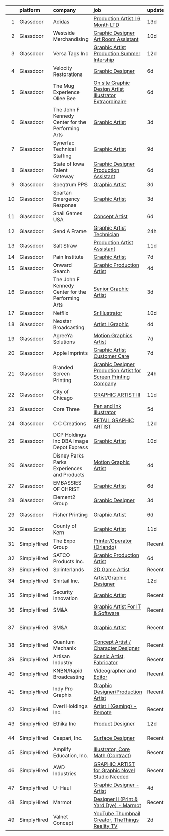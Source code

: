 

|    | platform    | company                                            | job                                                                                                                                                                                                                                                                                                                                                                                                                                                                                                                                                                                                                                                                                                                                                                                                                                                                                                                                                                                                                                                                                                                                                                                                                                                                                                                                                                         | update_time   | location                   |
|---:|:------------|:---------------------------------------------------|:----------------------------------------------------------------------------------------------------------------------------------------------------------------------------------------------------------------------------------------------------------------------------------------------------------------------------------------------------------------------------------------------------------------------------------------------------------------------------------------------------------------------------------------------------------------------------------------------------------------------------------------------------------------------------------------------------------------------------------------------------------------------------------------------------------------------------------------------------------------------------------------------------------------------------------------------------------------------------------------------------------------------------------------------------------------------------------------------------------------------------------------------------------------------------------------------------------------------------------------------------------------------------------------------------------------------------------------------------------------------------|:--------------|:---------------------------|
|  1 | Glassdoor   | Adidas                                             | [Production Artist I  6 Month LTD ](https://www.glassdoor.com/partner/jobListing.htm?pos=129&ao=1136043&s=58&guid=0000018118e6483d9bcd4c507d52a600&src=GD_JOB_AD&t=SR&vt=w&cs=1_93c9392e&cb=1653980154254&jobListingId=1007870304150&jrtk=3-0-1g4ceci313c4o001-1g4ceci3ej46f800-c1b9b62d4fc0e64c-)                                                                                                                                                                                                                                                                                                                                                                                                                                                                                                                                                                                                                                                                                                                                                                                                                                                                                                                                                                                                                                                                          | 13d           | Indianapolis, IN           |
|  2 | Glassdoor   | Westside Merchandising                             | [Graphic Designer Art Room Assistant](https://www.glassdoor.com/partner/jobListing.htm?pos=128&ao=1136043&s=58&guid=0000018118e6483d9bcd4c507d52a600&src=GD_JOB_AD&t=SR&vt=w&ea=1&cs=1_edc58c55&cb=1653980154254&jobListingId=1007880367712&jrtk=3-0-1g4ceci313c4o001-1g4ceci3ej46f800-ec52784dc52897d2-)                                                                                                                                                                                                                                                                                                                                                                                                                                                                                                                                                                                                                                                                                                                                                                                                                                                                                                                                                                                                                                                                   | 10d           | Remote                     |
|  3 | Glassdoor   | Versa Tags  Inc                                    | [Graphic Artist  Production  Summer Intership](https://www.glassdoor.com/partner/jobListing.htm?pos=122&ao=1136043&s=58&guid=0000018118e6483d9bcd4c507d52a600&src=GD_JOB_AD&t=SR&vt=w&cs=1_9be2d975&cb=1653980154252&jobListingId=1007874550631&jrtk=3-0-1g4ceci313c4o001-1g4ceci3ej46f800-7bf387a28d193728-)                                                                                                                                                                                                                                                                                                                                                                                                                                                                                                                                                                                                                                                                                                                                                                                                                                                                                                                                                                                                                                                               | 12d           | Cuba, MO                   |
|  4 | Glassdoor   | Velocity Restorations                              | [Graphic Designer](https://www.glassdoor.com/partner/jobListing.htm?pos=108&ao=1110586&s=58&guid=0000018118e6483d9bcd4c507d52a600&src=GD_JOB_AD&t=SR&vt=w&ea=1&cs=1_fc28d601&cb=1653980154248&jobListingId=1007887911698&cpc=F4EED0218A761C36&jrtk=3-0-1g4ceci313c4o001-1g4ceci3ej46f800-e0fc1e34557cf4ec--6NYlbfkN0AN77IQYG4qNB0SF0w9dx5AeT6p643ab1gAjaH6HGqssQBJA-4q5WvA0ZG4q-PtYsqQ5oFqe6g39A6o_3et2Zbam0LYqADelB5QvZubF_F5f8UoVpNEnwAjONPvZzbWbiwc86gvmgZR83hvAqvKPaWK8S-001_GxdYoqVb-xeTFYIMCe4Y589JWzH24nNCqXLHIGvkrqoyy9TP6dwqgUjMYbTPIEI689VLcX_WUIjO2QXyTguNYtpulTP6lciqs9SZZipqL6AbWEL1m5sV6eWQwZpJ404XvbtYjkPQjJGCUpKvbfCQYvKnfjHo_z-4UG3LM8SSmFaMPlnOcyTPLqxavoimiuQdJDQBtJepX7lIHvjd-0FMLHobyv000kfcRNMA3kMxJZ3ONjYONSJXyAwofjqIFBgyrcOIxz0KB6yBED98nY9NA9I1sPzcvo4csUiv8xdxBdZJArxFMuJFrkL9aTMUmeivP6_87bYOUKbXiwJkb3exqbEM98HAxBfBAXMNdoqfCy4bMpOi6_8sfaGItIqDyz-Hgs04BZlW1_lw00iit0YFud5l1OSt5q9DRHsxXTPnTrYQ-YrVyz59b9Jvn)                                                                                                                                                                                                                                                                                                                                                                                                                                 | 6d            | Cantonment, FL             |
|  5 | Glassdoor   | The Mug Experience  Ollee Bee                      | [On site Graphic Design  Artist  Illustrator Extraordinaire](https://www.glassdoor.com/partner/jobListing.htm?pos=103&ao=1110586&s=58&guid=0000018118e6483d9bcd4c507d52a600&src=GD_JOB_AD&t=SR&vt=w&ea=1&cs=1_26071c40&cb=1653980154248&jobListingId=1007888458431&cpc=AD396490361E83B7&jrtk=3-0-1g4ceci313c4o001-1g4ceci3ej46f800-a2562826f52e8de3--6NYlbfkN0BLX8LQGVFWq-oZ5sxUA-AXTdw7fKdQJ3i3DscpMDI5dp5MzF-knKh9h3_oSedbQh-GEt022PdlKWBPDOs-VIoAtfUz5iudiPPYUAcAldEHwFNQs-NUDlgSr_-IEBDj4uPmOmEGDE4l1Pm19ecQKwPYSfpZU8vrDW8aN8kdT0AyKfWER8QCVIgLOhZ53ySOF5LG8VCmnmGhU07PizGdS3Qx-yjwV2bwim4GJDxeSTqXP62x3A1sshm8F4pnqLquGpCt07SnHL2MNtJ3oh8SkxzR1eg5kQ50sHxPOgyssIt9wz9p8Hc--k1J17-wurOVxW5edi4KOBe20Dokq1rUQmQa0xwO0q8dV_zMDaLwBWdYSDatpsD6OTZwutA5DJBPe0ERxXgVVgTpfE9OxtbEMOaV1uqj67bg2EUSQhvzYq_oXCNOXqb78BXQ19lCK-XhAcKj1adLB5jdwI9D088c92PHnmhPvuQ8OEiMRzZR8IrSlc2FFtjPXeAKLhHCPINbMHYoxlsd9jfJQNa9LtkO-l-ZMtk5c3pKp0z7TA0lxRoIDw%3D%3D)                                                                                                                                                                                                                                                                                                                                                                                                                           | 6d            | Holdingford, MN            |
|  6 | Glassdoor   | The John F  Kennedy Center for the Performing Arts | [Graphic Artist](https://www.glassdoor.com/partner/jobListing.htm?pos=115&ao=1136043&s=58&guid=0000018118e6483d9bcd4c507d52a600&src=GD_JOB_AD&t=SR&vt=w&cs=1_22fa5a9e&cb=1653980154249&jobListingId=1007899001486&jrtk=3-0-1g4ceci313c4o001-1g4ceci3ej46f800-bc7a0236c4aff243-)                                                                                                                                                                                                                                                                                                                                                                                                                                                                                                                                                                                                                                                                                                                                                                                                                                                                                                                                                                                                                                                                                             | 3d            | Washington, DC             |
|  7 | Glassdoor   | Synerfac Technical Staffing                        | [Graphic Artist](https://www.glassdoor.com/partner/jobListing.htm?pos=113&ao=1110586&s=58&guid=0000018118e6483d9bcd4c507d52a600&src=GD_JOB_AD&t=SR&vt=w&ea=1&cs=1_0c061afc&cb=1653980154249&jobListingId=1007881738843&cpc=3BA4CE39D5B5DEF5&jrtk=3-0-1g4ceci313c4o001-1g4ceci3ej46f800-156e52d35d430739--6NYlbfkN0AWw-B98R_0UeEwU7zcJb5735BlGf2oO6lNW4CSRFTjX_XWfo89OvxaPGSCmkNb7JP_D1qHpgF_T2uM2YXMNsrcyt0I3zNIXc6aD1D2Nh8TwsqjiHqSD9kDpuowoh_YE-b4rRz8zNo5MqhFvUoxo6FWpMgA7SyupIHzEl98RHYNbl1tbHiACmlduE7-c301ItX3vCfpNl0SNPDVirl8s4fwZqr3fygI4bNuu84jFQsxPYeOm8fjuCZRrheMv4gKt3deYrbLrf_SrI1Tq6CyoQ2ejYh0gkCW97pSk5JOo3y32xjE2cdBP-cpgaAlRCbAhARpQ1aCT5gNjcMht48uQQ1IdMh_GIB6eZBj1WFbqPODGI-q6I1rAt6CQcL1ueajLiYn4h7UvZs-cV1CLsh76nvGqR8RpVyHUhLnurm2s0k6mSl0Rt2aC2KxheS3gntI2UoBfYRghnJmuFFetz4DOYZiwnG3G1phgbyOwIJDuKfzQTKf3yBe5-5ffW3kmq-MnBDZpPpoINK5fYypGmhRb2MmjLRjncgg9ovsUIiSTNca8aPnNmMR-B8CHkgzG1FBEpXtR7SzP21bKHu_pgpmEO8oix0a4qZ2tZ4Y9DmWXxCk5OsYTGDlCOiqqy1NZ7uHK0x7q4_LLxeceXoFIHO_YFRs20a-silqUALNPq4rBkbsJDWu0lVpF4ErDv-dQKy5jKGQcLyjWnP_WQDfPJsTJz-KkvcHUwHQiG9A_MUNarrT52oY-Ratp81ugqVBH6f1yuiLGp-DB7mAGGS_Xaxdp60w_-FpRBvkiYLxmV_X7fmXaymegS0K4o__TD2VCi1cWAk%3D)                                                                                                                                                                                     | 9d            | Rocky Mount, VA            |
|  8 | Glassdoor   | State of Iowa Talent Gateway                       | [Graphic Designer  Production Assistant ](https://www.glassdoor.com/partner/jobListing.htm?pos=116&ao=1136043&s=58&guid=0000018118e6483d9bcd4c507d52a600&src=GD_JOB_AD&t=SR&vt=w&cs=1_53b711a6&cb=1653980154251&jobListingId=1007889176819&jrtk=3-0-1g4ceci313c4o001-1g4ceci3ej46f800-e06c09c0b163cb61-)                                                                                                                                                                                                                                                                                                                                                                                                                                                                                                                                                                                                                                                                                                                                                                                                                                                                                                                                                                                                                                                                    | 6d            | Johnston, IA               |
|  9 | Glassdoor   | Speqtrum PPS                                       | [Graphic Artist](https://www.glassdoor.com/partner/jobListing.htm?pos=102&ao=1110586&s=58&guid=0000018118e6483d9bcd4c507d52a600&src=GD_JOB_AD&t=SR&vt=w&ea=1&cs=1_4b3eb8cc&cb=1653980154247&jobListingId=1007898013172&cpc=878687325D2A5CC7&jrtk=3-0-1g4ceci313c4o001-1g4ceci3ej46f800-c1e6cc2a065fa9c5--6NYlbfkN0DukAwDndutArnS8OT3znlJ-TW2KpK_7rZjO0LfXc6UVM8FZ84QkzchRBUGV64KUKCDkt9T9MCc9NkYMzxVLdCBVnjkqPf8VjbXMVKAjIM04N74nl0KPIxzdd2wim2ngNgMAyaW-Vq36jzRtO3fcNer35OnxwfsvQmRODgUu3SgeUnb4ZUnuZcu63OohOw_eLI2R5qE51k5FLGL6xyiuuGDJ4mnO-Rvew1PzVCbsgZP632J7lXIlVafxQ3tJeNd5iDCRwsh2BlYn8lLofMgkORZpRYXcWrLKjB2cgCQyIiSglgXKp_b3hfDNsvldziSUzdpPEdl1Y68CQiMe5f2xqiuYgjhnqCmPWpVwo9LnnqxlnYuxBZpa3-UeglghNvZNIT46EC3ZfibPNYS83q_JSTwkCzcQ2oy1JD-ivzazWf0SM4DmugnHMjkEa0kP5J5AbhH5RzKppiLq_ITHnnLdliGYIJHFYtR9gizmAEXp1OJANGIZ_1YMmIhKpxdZ-SqJIM%3D)                                                                                                                                                                                                                                                                                                                                                                                                                                                                                                                     | 3d            | Fort Worth, TX             |
| 10 | Glassdoor   | Spartan Emergency Response                         | [Graphic Artist](https://www.glassdoor.com/partner/jobListing.htm?pos=106&ao=1110586&s=58&guid=0000018118e6483d9bcd4c507d52a600&src=GD_JOB_AD&t=SR&vt=w&ea=1&cs=1_b0d47482&cb=1653980154248&jobListingId=1007898053253&cpc=5EFBB0462F9C6B7A&jrtk=3-0-1g4ceci313c4o001-1g4ceci3ej46f800-2cadf1b26ffe1219--6NYlbfkN0CKQyGEv9gQxS_lHXBZbD4op9eVTHqnViPAttTyaDeVfRcdWkp24sQ47DeecbwXi3CHPAgnELTqzwSNReimRHDR263XKh-kRcVbat2ofeh61knKjXNe1nIapP5mMNM8MDgll-KKVQ_VJGRz32FYo9nRH5dOA3IRWRKaRLUFKIiopYNdRQxOcoJvelh7UqYOH-qGK-6WKjpfnLJzJS4kRUJ1D73L9dvHakLZICUmSedc86-s939LNE9OTSTOXDjIuEQkFmtI0cnMYpz0koaRKxxNm2L9jJztRzPfW5OQ2SkjVL8dE7aRXXl_7NlcHm_edEQSOOVwoXFLkOlzDEWNusAq4269jV9IPjlztmKN7vKMZR-rqK_UgsTQfabIb5OJVDxxl98t1JBkb2f1l7Id_xQZlqQQ2uWy2es6BnUJK89Pc-CUi3Hip3d9aXK6xIcvMwqrV0uo0Gibj4rsKmnZ-2VtNQt9eSurCIvYeo1C1tXZ_r6PV1rROR8bj0M9Ol1iCx86FpM7a4iZIA%3D%3D)                                                                                                                                                                                                                                                                                                                                                                                                                                                                                                       | 3d            | Brandon, SD                |
| 11 | Glassdoor   | Snail Games USA                                    | [Concept Artist](https://www.glassdoor.com/partner/jobListing.htm?pos=111&ao=1110586&s=58&guid=0000018118e6483d9bcd4c507d52a600&src=GD_JOB_AD&t=SR&vt=w&ea=1&cs=1_f91cff2f&cb=1653980154249&jobListingId=1007891121621&cpc=2CAED5C921A5F994&jrtk=3-0-1g4ceci313c4o001-1g4ceci3ej46f800-13addb18a706d6ba--6NYlbfkN0Cw7niSvkhlOnyUOIKh8iEFaGQrF0ehIy67CPytvastGet8VY92S4eE7w0jNqPoQJJQ3WwSd5H0xvmx2Jr7wlTVYlquqvOGAzVQ3jyMXR9d57GlfyDTTHqoUetRe6iNd77ENzOAXvbtpUGPwrkal6PobE1bcH25PuRxH_x6wvyBf1KlwMpHzmQ2gbuvAp3Wr1jmMMhStas20hNm4YjYmDNgS9y3A55FL5hQ5jw-c1HbO-xnywCjjBwVMyLxyRaPeMGCd47gq0g7gRIj_87JtYfuXGCbyyCzRa7rQx5MZcARAI9uyYl1yJe20--OLpjX0NSIHd9NzcIPro1qSrddhSfxvl6yTU_wFclKbhifh6gX8hOn5Om9LgB9WSDUf3kVrLhmWh9hCqfa2NH_acVpnzw9AdcH6znbiz6Va9ITD1EiTQbt8d_ebrScGd5dgmtszQaU4cUnZbJR8IHRLt0uoF2t)                                                                                                                                                                                                                                                                                                                                                                                                                                                                                                                                                                   | 6d            | Culver City, CA            |
| 12 | Glassdoor   | Send A Frame                                       | [Graphic Artist Technician](https://www.glassdoor.com/partner/jobListing.htm?pos=114&ao=1136043&s=58&guid=0000018118e6483d9bcd4c507d52a600&src=GD_JOB_AD&t=SR&vt=w&cs=1_5caead86&cb=1653980154249&jobListingId=1007904400922&jrtk=3-0-1g4ceci313c4o001-1g4ceci3ej46f800-4ccd3ab04ef6ac7f-)                                                                                                                                                                                                                                                                                                                                                                                                                                                                                                                                                                                                                                                                                                                                                                                                                                                                                                                                                                                                                                                                                  | 24h           | Carlstadt, NJ              |
| 13 | Glassdoor   | Salt   Straw                                       | [Production Artist Assistant](https://www.glassdoor.com/partner/jobListing.htm?pos=121&ao=1136043&s=58&guid=0000018118e6483d9bcd4c507d52a600&src=GD_JOB_AD&t=SR&vt=w&ea=1&cs=1_a8d5e620&cb=1653980154252&jobListingId=1007876497873&jrtk=3-0-1g4ceci313c4o001-1g4ceci3ej46f800-f15cce668634a664-)                                                                                                                                                                                                                                                                                                                                                                                                                                                                                                                                                                                                                                                                                                                                                                                                                                                                                                                                                                                                                                                                           | 11d           | Portland, OR               |
| 14 | Glassdoor   | Pain Institute                                     | [Graphic Artist](https://www.glassdoor.com/partner/jobListing.htm?pos=119&ao=1136043&s=58&guid=0000018118e6483d9bcd4c507d52a600&src=GD_JOB_AD&t=SR&vt=w&ea=1&cs=1_0e10b72e&cb=1653980154249&jobListingId=1007887067341&jrtk=3-0-1g4ceci313c4o001-1g4ceci3ej46f800-daaf437743cc355d-)                                                                                                                                                                                                                                                                                                                                                                                                                                                                                                                                                                                                                                                                                                                                                                                                                                                                                                                                                                                                                                                                                        | 7d            | Cherry Hill, NJ            |
| 15 | Glassdoor   | Onward Search                                      | [Graphic Production Artist](https://www.glassdoor.com/partner/jobListing.htm?pos=112&ao=1110586&s=58&guid=0000018118e6483d9bcd4c507d52a600&src=GD_JOB_AD&t=SR&vt=w&cs=1_0ce7c56c&cb=1653980154249&jobListingId=1007895998719&cpc=334ABAF5D42DC775&jrtk=3-0-1g4ceci313c4o001-1g4ceci3ej46f800-ffc7bf4fcbf112cf--6NYlbfkN0B7YoEZZ2QAGDyEGGmBPAUWSHc1Mt3sMCn9FehKcWA3wwfxcx19LEZnY8Y4HGhdxxowsV7e2b2DuwKFxdH5CKQtrQXDE0lfEKqqXdEw72JJGIDkMQjfIbzY584jDwmgX45_vygHRD6MANESbNmO_aFiigTflmBDIj8HmPGQiW-UVoPlwJTdA_6qfIo9cx2FutOS40ccrPkNFOJS4gnDrDQmIVplz5euheleKbRwG-tlBMrViJuJ3mP_qgdThS_ZGBVqQvh0cQE39qce50OVo3e81nYqJQPMRAC6SCkRqMBDoJJkeBECbE4N7MJxnD9AKmeGqMq1OtaU-YlB13esmsiyPyHeDI6XN_6Bk_Pqj98mknsgpAJikQsvLGrXgC2aADBu0hKD1DzXDlOT7nvaE2oCL0rKv0QsSlW0ze7DUtLI5Z4fsuNOcEWzpqhM4UZY3zO94a4-Yr1Z7L82D-_HDs3Lm_c4jK06vV3pSw_5HsdISugMkMrR4KsufvtY1xZHYrLgLKzpchfbTvflg8e9_DvFGEHPmBvV0062ig7HmzcysENb3KcymXPwpRWCLRIkc6rNZWKaCUEgPxfzYqz4y04-JU2-BSaIrIQ1iGFkPRXsdKgClqis1MhZ7gzJ5CwtU5O41KqUmeQeDiYCIZYukk_5JQK38CJ9P06YqGGcCDzx2TpoqT0P9EaxZ6AFpdPA9s0z1EfgAmFOAJo62Hf3wuyC7XdpsYkbV7Uq-PBTAXtzFG5Qnq2LFitdn2UZv5ap39EDbexPWP3Si8RVLxQ76iSj5VRwlN2VHEarxVdjTP83NNjoK0Fhptd36jlDSFLU3DW0mRYLGt8r8ro_lbQWxZOApZB762YqT2JOHa80UEqATmht1reLYWwsMfkXq0kV8_IfUEzt8MWJGmxBb39Nq4wd6UVrRSHkj0krZYZOvg8J3d30fjFgwvpWPJhoFsEaX5A7vvvKssnIXdwD_jN_e2ASzRhNHeQXmMw4jY00Y7TkeQ%3D%3D) | 4d            | Sunnyvale, CA              |
| 16 | Glassdoor   | The John F  Kennedy Center for the Performing Arts | [Senior Graphic Artist](https://www.glassdoor.com/partner/jobListing.htm?pos=120&ao=1136043&s=58&guid=0000018118e6483d9bcd4c507d52a600&src=GD_JOB_AD&t=SR&vt=w&cs=1_80c53f30&cb=1653980154249&jobListingId=1007899001499&jrtk=3-0-1g4ceci313c4o001-1g4ceci3ej46f800-af3fe12531f54df4-)                                                                                                                                                                                                                                                                                                                                                                                                                                                                                                                                                                                                                                                                                                                                                                                                                                                                                                                                                                                                                                                                                      | 3d            | Washington, DC             |
| 17 | Glassdoor   | Netflix                                            | [Sr  Illustrator](https://www.glassdoor.com/partner/jobListing.htm?pos=126&ao=1136043&s=58&guid=0000018118e6483d9bcd4c507d52a600&src=GD_JOB_AD&t=SR&vt=w&cs=1_505311fc&cb=1653980154253&jobListingId=1007880312763&jrtk=3-0-1g4ceci313c4o001-1g4ceci3ej46f800-aba62c5e690865f5-)                                                                                                                                                                                                                                                                                                                                                                                                                                                                                                                                                                                                                                                                                                                                                                                                                                                                                                                                                                                                                                                                                            | 10d           | Remote                     |
| 18 | Glassdoor   | Nexstar Broadcasting                               | [Artist I  Graphic](https://www.glassdoor.com/partner/jobListing.htm?pos=124&ao=1136043&s=58&guid=0000018118e6483d9bcd4c507d52a600&src=GD_JOB_AD&t=SR&vt=w&cs=1_b202b007&cb=1653980154252&jobListingId=1007895014476&jrtk=3-0-1g4ceci313c4o001-1g4ceci3ej46f800-e13cc463e742a4b2-)                                                                                                                                                                                                                                                                                                                                                                                                                                                                                                                                                                                                                                                                                                                                                                                                                                                                                                                                                                                                                                                                                          | 4d            | New Haven, CT              |
| 19 | Glassdoor   | AgreeYa Solutions                                  | [Motion Graphics Artist](https://www.glassdoor.com/partner/jobListing.htm?pos=107&ao=1110586&s=58&guid=0000018118e6483d9bcd4c507d52a600&src=GD_JOB_AD&t=SR&vt=w&ea=1&cs=1_11663c28&cb=1653980154248&jobListingId=1007886331434&cpc=8795CF9063CD573D&jrtk=3-0-1g4ceci313c4o001-1g4ceci3ej46f800-0e545c6c0c5a6f7f--6NYlbfkN0Dwb_YIohz4zuU9-hizYTxpAJ9-qZQvsILXUPhgrrTAx6se04rXTQ6aIi-GjthXT2A6hYB0cYB_6bNwjLQbFqCCZLQoEU9rJMK64MBq6L9vZSSjQN1_qF6khJWWiONDYhe70uJMxWf-FI9qSdiBrHIpeaNTwXwyCQp-ZtgK3rlglu-g6NvGY45bl2_GZ39DNNvmzwmp8HRr6nxaO-8jFGV2m-AUK6KX1Gd9subFyTIc40HSx9uV3rlE2Cvvd7o8p9Xjcemvm7ALnruDNELpHIqB7e5kfJiZyJ7EH_xenRVf6KPf1icZgssr7UV5my1Kyo6BWtlWfzr4_AZsLmnbGzkNi4GB_s2YzLCSXm6h5hp0qXpx93021-uLa8SL7SoJTzqxT4qAGg5kwDJoMnHOV-mKYUGgLKJUnPB5-JVEoJMKKpErAuTaVLAlILtHMcfIdBH9OcddKIHg2_gqOP5v_uVMSNdGkYLxl3dcND5ovjBL5IhSsi84qHv3qRD8bp5C2V4%3D)                                                                                                                                                                                                                                                                                                                                                                                                                                                                                                             | 7d            | Los Angeles, CA            |
| 20 | Glassdoor   | Apple Imprints                                     | [Graphic Artist Customer Care](https://www.glassdoor.com/partner/jobListing.htm?pos=118&ao=1136043&s=58&guid=0000018118e6483d9bcd4c507d52a600&src=GD_JOB_AD&t=SR&vt=w&cs=1_23c99d0e&cb=1653980154249&jobListingId=1007886535982&jrtk=3-0-1g4ceci313c4o001-1g4ceci3ej46f800-24815730b9aa8f28-)                                                                                                                                                                                                                                                                                                                                                                                                                                                                                                                                                                                                                                                                                                                                                                                                                                                                                                                                                                                                                                                                               | 7d            | Buffalo, NY                |
| 21 | Glassdoor   | Branded Screen Printing                            | [Graphic Designer   Production Artist for Screen Printing Company](https://www.glassdoor.com/partner/jobListing.htm?pos=101&ao=1110586&s=58&guid=0000018118e6483d9bcd4c507d52a600&src=GD_JOB_AD&t=SR&vt=w&ea=1&cs=1_68ec5aeb&cb=1653980154247&jobListingId=1007903930357&cpc=179A63ACDFA89555&jrtk=3-0-1g4ceci313c4o001-1g4ceci3ej46f800-395820d9da18638b--6NYlbfkN0D0ZqxdZg2TwcIemQ4yr89eGinLCR7bn2QHXosobzuZIDPQNz2x7R5jShXqMFIJgMrJJcuuKrdYUEHXWpbPVzgR3p98FtfyjBn_Ux9d4i4Rsx-G55SWpb5v8dxYaVxSmQqPbjEcruQRqAwCELmvepPZPeEjiYvrh9_RXVlTfD7d1u7EJ9BcZHk09pQ8d-RYV9vh9liTWT-V8dNqGumy_ohRYGKaL6S6wX2st3u5PB5x6sY0tRoKEeD1rfx8TWNna8QpP4R5-HoEasozXf74Efle5osFYvHW3MJlcJQHtam65Zsqai5Ca21gqOul3HvJM8d6ccD0DshMrpMwWxqszxEhbGqbeOX8MNjp5Na7Gi-iOyeqzMV7KlB8tEmFf0Sx1YdlKRos4Ivwffj0zZJCEO3NhI6ZNQCPmyvUTkpWl-1rdQmC4VvdK0mwQ44_Fnf9ETz__NNXxtBcQshRPxT2bq1a3cBdMA0SuzYA0fAmuf2NGPO-maCsih7crFiHDP21PmScfWfE0iencQ%3D%3D)                                                                                                                                                                                                                                                                                                                                                                                                                                                     | 24h           | Reno, NV                   |
| 22 | Glassdoor   | City of Chicago                                    | [GRAPHIC ARTIST III](https://www.glassdoor.com/partner/jobListing.htm?pos=130&ao=1136043&s=58&guid=0000018118e6483d9bcd4c507d52a600&src=GD_JOB_AD&t=SR&vt=w&cs=1_e0754ef7&cb=1653980154255&jobListingId=1007876891240&jrtk=3-0-1g4ceci313c4o001-1g4ceci3ej46f800-c9ec333f38d492c2-)                                                                                                                                                                                                                                                                                                                                                                                                                                                                                                                                                                                                                                                                                                                                                                                                                                                                                                                                                                                                                                                                                         | 11d           | Chicago, IL                |
| 23 | Glassdoor   | Core Three                                         | [Pen and Ink Illustrator](https://www.glassdoor.com/partner/jobListing.htm?pos=109&ao=1110586&s=58&guid=0000018118e6483d9bcd4c507d52a600&src=GD_JOB_AD&t=SR&vt=w&ea=1&cs=1_badd720b&cb=1653980154248&jobListingId=1007892315898&cpc=334ABAF5D42DC775&jrtk=3-0-1g4ceci313c4o001-1g4ceci3ej46f800-181171c0ba68f4c2--6NYlbfkN0Cdzz1UxX7J897GmABlauGN2i1hJeXQmm14tMWHAr69N1bVkNIOU-1FY1BsYCaAvyhtdTMfi4RCls0mLd1liTQ7JlRgEDXIAHdwK-Mm0k4Ave26ZJ2q_bHPm5rHMY1NqBMFZaUEJ-EtQtEsJpca5BQbKocH30N-f7hSgbxa-PVMaPM6b3vL5agQfrA2VT0iiHRJGtIo5Fl7ZtTma0xfXS6h3jBxEZzqRHp1edSOKAiy5iaayzbBTxp7jXjSdESasjiCc9kjSN7CSvs_Gh0G1UcBdHQksdlT7fBmaXzpLbXnnaVFnuyHcSX8r6dMu12orA2jPwKqBoOo769LG-Y1dINilrhH9yP7hSlWeaLa3zAa62ov_sgK2Uw_JJJyezzO5_xlGYC1CIKgZXnnces20Xu3KCsuwVt6SSgHnzSxTV_n0w6zu3EtZ0lJs4bt9GxWJZEx90MSe_5N8e5jxL64oAQwu9mljUhFfyeVxRElaQveVcpByBco5ZJm)                                                                                                                                                                                                                                                                                                                                                                                                                                                                                                                          | 5d            | Macungie, PA               |
| 24 | Glassdoor   | C C Creations                                      | [RETAIL GRAPHIC ARTIST](https://www.glassdoor.com/partner/jobListing.htm?pos=117&ao=1136043&s=58&guid=0000018118e6483d9bcd4c507d52a600&src=GD_JOB_AD&t=SR&vt=w&cs=1_c304fdf6&cb=1653980154249&jobListingId=1007873484836&jrtk=3-0-1g4ceci313c4o001-1g4ceci3ej46f800-b9f2761a07e869a7-)                                                                                                                                                                                                                                                                                                                                                                                                                                                                                                                                                                                                                                                                                                                                                                                                                                                                                                                                                                                                                                                                                      | 12d           | College Station, TX        |
| 25 | Glassdoor   | DCP Holdings  Inc DBA Image Depot Express          | [Graphic Artist](https://www.glassdoor.com/partner/jobListing.htm?pos=105&ao=1110586&s=58&guid=0000018118e6483d9bcd4c507d52a600&src=GD_JOB_AD&t=SR&vt=w&ea=1&cs=1_efb9a540&cb=1653980154248&jobListingId=1007880211552&cpc=663B5FE45D73772E&jrtk=3-0-1g4ceci313c4o001-1g4ceci3ej46f800-f4084da01f4964ff--6NYlbfkN0DtWQmn60bznArSC68GuwJ32_tMKv8v9wsaB8KSshhI6Z5QpXgJ_NBREmNJYUxTphIzsSYwGsSAVJwLdYns9GWHhmZeDqUFjHtnHf-ctWZ5Bz3RJl1LVpo-9tVduzXSg56Rxq7swnlfyDCJo2_yoZtulNuE_lH7oT3SI3qtuA43nR4g8F2zXXK4AFlFFeAmZuhBoVIvoptW6jgGcyK8R23tDRk9cgLD945-JAOvQ3Woj3OCzEd0ZO3ePlzBke3eH8Upfll4I_rlM96EwgAdeAEHZ0uIFeyhgHe5dgv0nOD0v-_1g-9b11ZDgAj1aozhNyeJCMOPeAMQl7_cZC2wrASJS5ujU9iZnXW4imI8QioSLuCSo-xFB7UrOZj2KhKR41W8SeMynCFWHep60MadUfFxKTu8Dn_hVRsLQD9_r5ujOui_qAw7R5ZB5y4XgYdrHFc0NkLioJQmz5UQzINlP6CxNSQxhPpxJlYlqgoDAb4JxPNTVuawLKGjlOa_Oa7YYfo%3D)                                                                                                                                                                                                                                                                                                                                                                                                                                                                                                                     | 10d           | Lakeland, FL               |
| 26 | Glassdoor   | Disney Parks Parks  Experiences and Products       | [Motion Graphic Artist ](https://www.glassdoor.com/partner/jobListing.htm?pos=110&ao=1110586&s=58&guid=0000018118e6483d9bcd4c507d52a600&src=GD_JOB_AD&t=SR&vt=w&cs=1_5f8285f2&cb=1653980154248&jobListingId=1007895988120&cpc=FA84DF7EA1EC2398&jrtk=3-0-1g4ceci313c4o001-1g4ceci3ej46f800-a72be0315dc81def--6NYlbfkN0DAFTyt7pbDCC2JPO79CSdi1dIb81yjczP5qsKcZIxgiRd1qisRd4re16D_VG3-wzVt0-0D5x6rmkEcIIcD8DTpOyKs78iZ4F5GzCsgS1ipAwxLG5Iirve7dE9osOP83dCpD47DS2RnZdiPQ2M8jhXTUZWRNgWAaB-OKjfeRGoCZlF9Y7h45cu_fpliY5cbxu2dgt-yd6zL5mxxrbNI9fp3i9sJCJ8IMeJDmhrdDqiUH5mpzwdEDlCNPZLP34UrHXjEbezqLReK4CTwlTJxwd51yBYtvJiu1D-8ZMT9vhJ9-1b7W0Wp7UZCtOcwohTN05gAn1hS2-2B8cV9T3WH_LGTEoX8YrTgfNxiBJYVJsgYQlt-1XaS9km83KY8qtr61kXwRQ-KvPRQ1C97advPp3TDSNVfhNDot1RPZX8jGZ5BkON-YpquTnnw)                                                                                                                                                                                                                                                                                                                                                                                                                                                                                                                                                                                                | 4d            | Salt Lake City, UT         |
| 27 | Glassdoor   | EMBASSIES OF CHRIST                                | [Graphic Artist](https://www.glassdoor.com/partner/jobListing.htm?pos=104&ao=1110586&s=58&guid=0000018118e6483d9bcd4c507d52a600&src=GD_JOB_AD&t=SR&vt=w&ea=1&cs=1_2b463dae&cb=1653980154248&jobListingId=1007890088752&cpc=608BEFD8E68346F1&jrtk=3-0-1g4ceci313c4o001-1g4ceci3ej46f800-07952bd317656e6e--6NYlbfkN0Cd5ZvLdai7cR0fypH5_WiGezUQesq24dbKuF0ly35ya84jt7e3GFL0eK9a1y66LRD8geth7gqjgkMLj6sGfPFBttlPUKy1KeyXfLIEcTFfoPXJA39D2ze9Z8-iLs3vyvymXwhYnEDMZHAIiWGvRuH7f7JqxhT7KbCIp6tkf0ys3vPHpLJwgpcG_TK84nDOm6KvykIsdXAUZELzgkjo71INy8UdcxqXNhOy4ohOp8WKD3MnqhEXuO0Kgq8Klkw8NwpquVmaOlLh1kLB9wSOAP_X1mNlvpm4HgaPybp11xF2htG4hUJxQMulVroTe1UWfENrdISQZM2No_21GACJf6WfEsvcqsqR_20xfOsngsQbK0DBHOWI207Ofm74a7PGFdYi-RysuE0rM9tP5xYO-ly84husYsPmmGmxOYBsy9m1vQgeEWbi9JEecaT4HJgeF4a1oGKSsrMCa4TPzS2vUYE5wniqDk3cO9EPoq5KoHDbEstlLsLoUSLClos0eu00LfE%3D)                                                                                                                                                                                                                                                                                                                                                                                                                                                                                                                     | 6d            | Gary, IN                   |
| 28 | Glassdoor   | Element2 Group                                     | [Graphic Designer](https://www.glassdoor.com/partner/jobListing.htm?pos=127&ao=1136043&s=58&guid=0000018118e6483d9bcd4c507d52a600&src=GD_JOB_AD&t=SR&vt=w&ea=1&cs=1_00980ca1&cb=1653980154254&jobListingId=1007898530372&jrtk=3-0-1g4ceci313c4o001-1g4ceci3ej46f800-b3d2b4c74a4569c5-)                                                                                                                                                                                                                                                                                                                                                                                                                                                                                                                                                                                                                                                                                                                                                                                                                                                                                                                                                                                                                                                                                      | 3d            | Lakeville, MA              |
| 29 | Glassdoor   | Fisher Printing                                    | [Graphic Artist](https://www.glassdoor.com/partner/jobListing.htm?pos=125&ao=1136043&s=58&guid=0000018118e6483d9bcd4c507d52a600&src=GD_JOB_AD&t=SR&vt=w&ea=1&cs=1_b5bf79b2&cb=1653980154253&jobListingId=1007890299657&jrtk=3-0-1g4ceci313c4o001-1g4ceci3ej46f800-e416a2911bbe674e-)                                                                                                                                                                                                                                                                                                                                                                                                                                                                                                                                                                                                                                                                                                                                                                                                                                                                                                                                                                                                                                                                                        | 6d            | Bedford Park, IL           |
| 30 | Glassdoor   | County of Kern                                     | [Graphic Artist](https://www.glassdoor.com/partner/jobListing.htm?pos=123&ao=1136043&s=58&guid=0000018118e6483d9bcd4c507d52a600&src=GD_JOB_AD&t=SR&vt=w&cs=1_400dc6c9&cb=1653980154252&jobListingId=1007877189141&jrtk=3-0-1g4ceci313c4o001-1g4ceci3ej46f800-b03db275787c5ca5-)                                                                                                                                                                                                                                                                                                                                                                                                                                                                                                                                                                                                                                                                                                                                                                                                                                                                                                                                                                                                                                                                                             | 11d           | California                 |
| 31 | SimplyHired | The Expo Group                                     | [Printer/Operator (Orlando)](https://www.simplyhired.com/job/5K2Q3pPk4BbYFSXiO-T9Mhby55yqZgDfl9A0FNoAEeeNhHO2fGxNmg?q=graphic+artist)                                                                                                                                                                                                                                                                                                                                                                                                                                                                                                                                                                                                                                                                                                                                                                                                                                                                                                                                                                                                                                                                                                                                                                                                                                       | Recently      | Orlando, FL                |
| 32 | SimplyHired | SATCO Products Inc.                                | [Graphic Production Artist](https://www.simplyhired.com/job/AeC2ToCRloAhIhaLe2GUgYkoffShHch6uXPZwikjFhsIyyPV0CQGtA?q=graphic+artist)                                                                                                                                                                                                                                                                                                                                                                                                                                                                                                                                                                                                                                                                                                                                                                                                                                                                                                                                                                                                                                                                                                                                                                                                                                        | 6d            | Brentwood, NY              |
| 33 | SimplyHired | Splinterlands                                      | [2D Game Artist](https://www.simplyhired.com/job/nOwYnbWcs_DxpG4Ii7uT2TXMEErst7pxbIckvAYLVmmpDun4JVFPlQ?q=graphic+artist)                                                                                                                                                                                                                                                                                                                                                                                                                                                                                                                                                                                                                                                                                                                                                                                                                                                                                                                                                                                                                                                                                                                                                                                                                                                   | Recently      | Remote                     |
| 34 | SimplyHired | Shirtail Inc.                                      | [Artist/Graphic Designer](https://www.simplyhired.com/job/q0JmZmmys_vc3kVZJ1wb1iaB5iJ4bRFjwy2G-zKtNdGWhQWStUXKhQ?q=graphic+artist)                                                                                                                                                                                                                                                                                                                                                                                                                                                                                                                                                                                                                                                                                                                                                                                                                                                                                                                                                                                                                                                                                                                                                                                                                                          | 12d           | Mesa, AZ                   |
| 35 | SimplyHired | Security Innovation                                | [Graphic Artist](https://www.simplyhired.com/job/r5yo68hvP7wdWD4YhpG4Nw9pHqHAktw8opqBvUTiCWSEA7DipR_3QQ?q=graphic+artist)                                                                                                                                                                                                                                                                                                                                                                                                                                                                                                                                                                                                                                                                                                                                                                                                                                                                                                                                                                                                                                                                                                                                                                                                                                                   | Recently      | Remote                     |
| 36 | SimplyHired | SM&A                                               | [Graphic Artist For IT & Software](https://www.simplyhired.com/job/kdZ8sEj7C5yol4XefN789XrmmBNO-QtDEYL8ltz8h1KdkIp3ErPT1w?q=graphic+artist)                                                                                                                                                                                                                                                                                                                                                                                                                                                                                                                                                                                                                                                                                                                                                                                                                                                                                                                                                                                                                                                                                                                                                                                                                                 | Recently      | Remote                     |
| 37 | SimplyHired | SM&A                                               | [Graphic Artist](https://www.simplyhired.com/job/cxqe5y3TWM0D5rgiBrvgSIk2zrL5FqcqKsG3aC2EwdQCjCs7W8sbPg?q=graphic+artist)                                                                                                                                                                                                                                                                                                                                                                                                                                                                                                                                                                                                                                                                                                                                                                                                                                                                                                                                                                                                                                                                                                                                                                                                                                                   | Recently      | United States +4 locations |
| 38 | SimplyHired | Quantum Mechanix                                   | [Concept Artist / Character Designer](https://www.simplyhired.com/job/wUfYXASoqIF6HdhaV4uonb9Uwn6PRHGUOUD-z-HMcrmOM_7ywwMv4A?q=graphic+artist)                                                                                                                                                                                                                                                                                                                                                                                                                                                                                                                                                                                                                                                                                                                                                                                                                                                                                                                                                                                                                                                                                                                                                                                                                              | Recently      | Chatsworth, CA             |
| 39 | SimplyHired | Artisan Industry                                   | [Scenic Artist, Fabricator](https://www.simplyhired.com/job/FZOWG-DPw0BW4DZcC8HUU8kYQpEPkRUVhCkG8KqxuDbURrzZJqjP5w?q=graphic+artist)                                                                                                                                                                                                                                                                                                                                                                                                                                                                                                                                                                                                                                                                                                                                                                                                                                                                                                                                                                                                                                                                                                                                                                                                                                        | Recently      | Tennessee                  |
| 40 | SimplyHired | KNBN/Rapid Broadcasting                            | [Videographer and Editor](https://www.simplyhired.com/job/WgQB38AnPCvCS0GA7VE6qrkWFFD5X4TBLwMeH3eL8b6isOjE3e5zvA?q=graphic+artist)                                                                                                                                                                                                                                                                                                                                                                                                                                                                                                                                                                                                                                                                                                                                                                                                                                                                                                                                                                                                                                                                                                                                                                                                                                          | Recently      | Rapid City, SD             |
| 41 | SimplyHired | Indy Pro Graphix                                   | [Graphic Designer/Production Artist](https://www.simplyhired.com/job/DUAizUCfuRbBSwX9bXMpS4465XFT3-mBqMrBY9pM4YCvkM3PWhD2OQ?q=graphic+artist)                                                                                                                                                                                                                                                                                                                                                                                                                                                                                                                                                                                                                                                                                                                                                                                                                                                                                                                                                                                                                                                                                                                                                                                                                               | Recently      | Whitestown, IN             |
| 42 | SimplyHired | Everi Holdings Inc.                                | [Artist I (Gaming) - Remote](https://www.simplyhired.com/job/0ZDUa4ekuTT8SVCzqELyOSwTvr1UXS779dbm10uPl9axtbVdR-cC4g?q=graphic+artist)                                                                                                                                                                                                                                                                                                                                                                                                                                                                                                                                                                                                                                                                                                                                                                                                                                                                                                                                                                                                                                                                                                                                                                                                                                       | Recently      | Las Vegas, NV              |
| 43 | SimplyHired | Ethika Inc                                         | [Product Designer](https://www.simplyhired.com/job/1TDXWXynZkG8cMEaq-LS1hNmdJhSQFjjjri7IGWD0oCUxg4rLiIJGw?q=graphic+artist)                                                                                                                                                                                                                                                                                                                                                                                                                                                                                                                                                                                                                                                                                                                                                                                                                                                                                                                                                                                                                                                                                                                                                                                                                                                 | 12d           | Lake Forest, CA            |
| 44 | SimplyHired | Caspari, Inc.                                      | [Surface Designer](https://www.simplyhired.com/job/oTPY9j9hXxeFBBB7JEuaabCxXnNWP7DAH21clAS9p_3BEqmxlrueSw?q=graphic+artist)                                                                                                                                                                                                                                                                                                                                                                                                                                                                                                                                                                                                                                                                                                                                                                                                                                                                                                                                                                                                                                                                                                                                                                                                                                                 | Recently      | Charlottesville, VA        |
| 45 | SimplyHired | Amplify Education, Inc.                            | [Illustrator, Core Math (Contract)](https://www.simplyhired.com/job/TpdYFELqwSTnaf8FEJT0FWYogFSnhphHS7p0ngqbfvvYxBPqLM6KIA?q=graphic+artist)                                                                                                                                                                                                                                                                                                                                                                                                                                                                                                                                                                                                                                                                                                                                                                                                                                                                                                                                                                                                                                                                                                                                                                                                                                | Recently      | Remote                     |
| 46 | SimplyHired | AWD Industries                                     | [GRAPHIC ARTIST for Graphic Novel Studio Needed](https://www.simplyhired.com/job/G6tqq-ALHZ7WicOqqFWC4tHnCHxWDqAnbUBSiFZDpUevKJq0IJocAQ?q=graphic+artist)                                                                                                                                                                                                                                                                                                                                                                                                                                                                                                                                                                                                                                                                                                                                                                                                                                                                                                                                                                                                                                                                                                                                                                                                                   | Recently      | Tempe, AZ                  |
| 47 | SimplyHired | U-Haul                                             | [Graphic Designer - Artist](https://www.simplyhired.com/job/jRYPl487jpG2ssEyTxnJ5j5kdQs3nW-cCK9mIQahdhmdaiFDh57UaQ?q=graphic+artist)                                                                                                                                                                                                                                                                                                                                                                                                                                                                                                                                                                                                                                                                                                                                                                                                                                                                                                                                                                                                                                                                                                                                                                                                                                        | 4d            | Phoenix, AZ                |
| 48 | SimplyHired | Marmot                                             | [Designer II (Print & Yard Dye) - Marmot](https://www.simplyhired.com/job/KafGwvlV7_XH56oxov3g_v8K0I2NZvSnp-HhTVBDvo6ASyBjk1oDCg?q=graphic+artist)                                                                                                                                                                                                                                                                                                                                                                                                                                                                                                                                                                                                                                                                                                                                                                                                                                                                                                                                                                                                                                                                                                                                                                                                                          | Recently      | Rohnert Park, CA           |
| 49 | SimplyHired | Valnet Concept                                     | [YouTube Thumbnail Creator, TheThings Reality TV](https://www.simplyhired.com/job/rMQZQRhT4QyyevfcvVfVPKrnI5t1f1haf5Mlmus0J_UNYjC45LrZ6w?q=graphic+artist)                                                                                                                                                                                                                                                                                                                                                                                                                                                                                                                                                                                                                                                                                                                                                                                                                                                                                                                                                                                                                                                                                                                                                                                                                  | 2d            | Remote                     |
